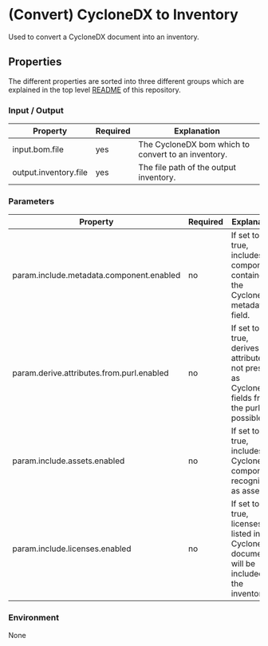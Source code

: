 # (Convert) CycloneDX to Inventory

Used to convert a CycloneDX document into an inventory.

## Properties

The different properties are sorted into three different groups which are explained in the top level [README](../../README.md)
of this repository.

### Input / Output
| Property                    | Required | Explanation                                                                                   |
|-----------------------------|----------|-----------------------------------------------------------------------------------------------|
| input.bom.file              | yes      | The CycloneDX bom which to convert to an inventory.                                           |
| output.inventory.file       | yes      | The file path of the output inventory.                                                        |


### Parameters
| Property                                  | Required | Explanation                                                                                   |
|-------------------------------------------|----------|-----------------------------------------------------------------------------------------------|
| param.include.metadata.component.enabled  | no       | If set to true, includes components contained in the CycloneDX metadata field.                |
| param.derive.attributes.from.purl.enabled | no       | If set to true, derives attributes not present as CycloneDX fields from the purl if possible. |
| param.include.assets.enabled              | no       | If set to true, includes CycloneDX components recognized as assets.                           |
| param.include.licenses.enabled            | no       | If set to true, licenses listed in the CycloneDX document will be included in the inventory.  |

### Environment
None